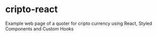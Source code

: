 # cripto-react
Example web page of a quoter for cripto currency using React, Styled Components and Custom Hooks
